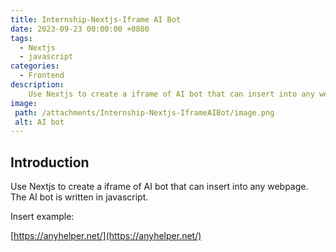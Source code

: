 ```yaml
---
title: Internship-Nextjs-Iframe AI Bot
date: 2023-09-23 00:00:00 +0800
tags:
  - Nextjs
  - javascript
categories:
  - Frontend
description: 
    Use Nextjs to create a iframe of AI bot that can insert into any webpage.
image:
 path: /attachments/Internship-Nextjs-IframeAIBot/image.png
 alt: AI bot
---
```


## Introduction

Use Nextjs to create a iframe of AI bot that can insert into any webpage. The AI bot is written in javascript.

Insert example:

[https://anyhelper.net/](https://anyhelper.net/)